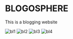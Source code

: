 # BLOGOSPHERE
This is a blogging website

![bl1](https://github.com/royyashi/BLOGOSPHERE/assets/136875970/d8e0829f-c3d6-4dd6-8df9-3bf322e1ccb9)
![bl2](https://github.com/royyashi/BLOGOSPHERE/assets/136875970/f8fe3e24-21ff-4eae-9753-7f76d521812e)
![bl3](https://github.com/royyashi/BLOGOSPHERE/assets/136875970/040e05e8-9f4b-40e0-8c63-0e3a6b8e4513)
![bl4](https://github.com/royyashi/BLOGOSPHERE/assets/136875970/01b660c5-7c18-4f6a-8001-86f715d61918)
